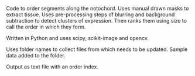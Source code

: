 Code to order segments along the notochord. Uses manual drawn masks to extract tissue.
Uses pre-processing steps of blurring and background subtraction to detect clusters of expression. 
Then ranks them using size to call the order in which they form. 

Written in Python and uses scipy, scikit-image and opencv.

Uses folder names to collect files from which needs to be updated. Sample data added to the folder. 

Output as text file with an order index.
